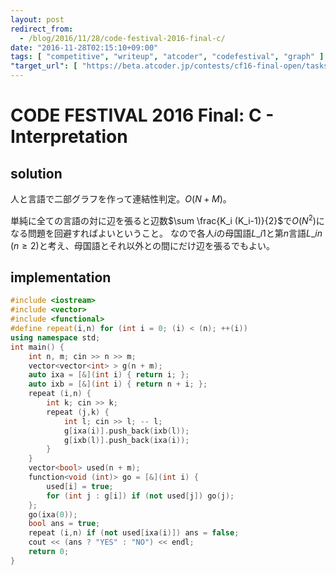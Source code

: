 ```yaml
---
layout: post
redirect_from:
  - /blog/2016/11/28/code-festival-2016-final-c/
date: "2016-11-28T02:15:10+09:00"
tags: [ "competitive", "writeup", "atcoder", "codefestival", "graph" ]
"target_url": [ "https://beta.atcoder.jp/contests/cf16-final-open/tasks/codefestival_2016_final_c" ]
---
```


# CODE FESTIVAL 2016 Final: C - Interpretation

## solution

人と言語で二部グラフを作って連結性判定。$O(N + M)$。

単純に全ての言語の対に辺を張ると辺数$\sum \frac{K_i (K_i-1)}{2}$で$O(N^2)$になる問題を回避すればよいということ。
なので各人$i$の母国語$L\_{i1}$と第$n$言語$L\_{in}$ ($n \ge 2$)と考え、母国語とそれ以外との間にだけ辺を張るでもよい。

## implementation

``` c++
#include <iostream>
#include <vector>
#include <functional>
#define repeat(i,n) for (int i = 0; (i) < (n); ++(i))
using namespace std;
int main() {
    int n, m; cin >> n >> m;
    vector<vector<int> > g(n + m);
    auto ixa = [&](int i) { return i; };
    auto ixb = [&](int i) { return n + i; };
    repeat (i,n) {
        int k; cin >> k;
        repeat (j,k) {
            int l; cin >> l; -- l;
            g[ixa(i)].push_back(ixb(l));
            g[ixb(l)].push_back(ixa(i));
        }
    }
    vector<bool> used(n + m);
    function<void (int)> go = [&](int i) {
        used[i] = true;
        for (int j : g[i]) if (not used[j]) go(j);
    };
    go(ixa(0));
    bool ans = true;
    repeat (i,n) if (not used[ixa(i)]) ans = false;
    cout << (ans ? "YES" : "NO") << endl;
    return 0;
}
```
